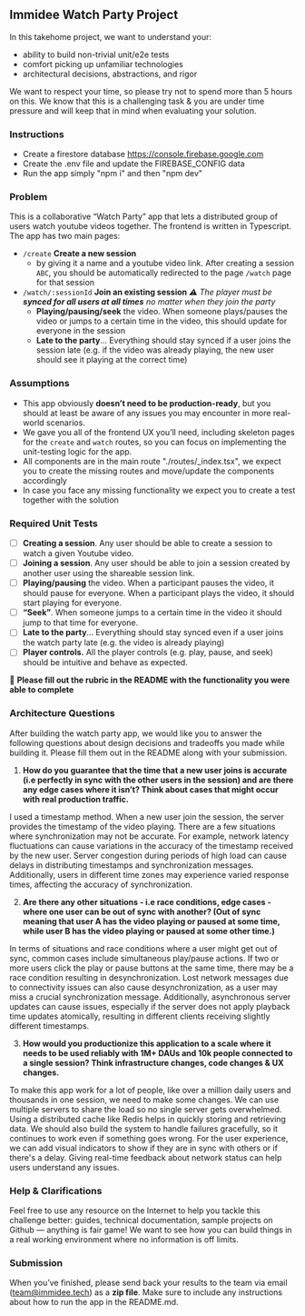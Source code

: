 ## Immidee Watch Party Project

In this takehome project, we want to understand your:

- ability to build non-trivial unit/e2e tests
- comfort picking up unfamiliar technologies
- architectural decisions, abstractions, and rigor

We want to respect your time, so please try not to spend more than 5 hours on this. We know that this is a challenging task & you are under time pressure and will keep that in mind when evaluating your solution.

### Instructions

- Create a firestore database https://console.firebase.google.com
- Create the .env file and update the FIREBASE_CONFIG data
- Run the app simply "npm i" and then "npm dev"

### Problem

This is a collaborative “Watch Party” app that lets a distributed group of users watch youtube videos together. The frontend is written in Typescript. The app has two main pages:

- `/create` **Create a new session**
  - by giving it a name and a youtube video link. After creating a session `ABC`, you should be automatically redirected to the page `/watch` page for that session
- `/watch/:sessionId` **Join an existing session**
  _⚠️ The player must be **synced for all users at all times** no matter when they join the party_
  - **Playing/pausing/seek** the video. When someone plays/pauses the video or jumps to a certain time in the video, this should update for everyone in the session
  - **Late to the party**... Everything should stay synced if a user joins the session late (e.g. if the video was already playing, the new user should see it playing at the correct time)

### Assumptions

- This app obviously **doesn’t need to be production-ready**, but you should at least be aware of any issues you may encounter in more real-world scenarios.
- We gave you all of the frontend UX you’ll need, including skeleton pages for the `create` and `watch` routes, so you can focus on implementing the unit-testing logic for the app.
- All components are in the main route "./routes/\_index.tsx", we expect you to create the missing routes and move/update the components accordingly
- In case you face any missing functionality we expect you to create a test together with the solution

### Required Unit Tests

- [ ] **Creating a session**. Any user should be able to create a session to watch a given Youtube video.
- [ ] **Joining a session**. Any user should be able to join a session created by another user using the shareable session link.
- [ ] **Playing/pausing** the video. When a participant pauses the video, it should pause for everyone. When a participant plays the video, it should start playing for everyone.
- [ ] **“Seek”**. When someone jumps to a certain time in the video it should jump to that time for everyone.
- [ ] **Late to the party**... Everything should stay synced even if a user joins the watch party late (e.g. the video is already playing)
- [ ] **Player controls.** All the player controls (e.g. play, pause, and seek) should be intuitive and behave as expected.

🚨 **Please fill out the rubric in the README with the functionality you were able to complete**

### Architecture Questions

After building the watch party app, we would like you to answer the following questions about design decisions and tradeoffs you made while building it. Please fill them out in the README along with your submission.

1. **How do you guarantee that the time that a new user joins is accurate (i.e perfectly in sync with the other users in the session) and are there any edge cases where it isn’t? Think about cases that might occur with real production traffic.**

I used a timestamp method. When a new user join the session, the server provides the timestamp of the video playing. There are a few situations where synchronization may not be accurate. For example, network latency fluctuations can cause variations in the accuracy of the timestamp received by the new user. Server congestion during periods of high load can cause delays in distributing timestamps and synchronization messages. Additionally, users in different time zones may experience varied response times, affecting the accuracy of synchronization.

2. **Are there any other situations - i.e race conditions, edge cases - where one user can be out of sync with another? (Out of sync meaning that user A has the video playing or paused at some time, while user B has the video playing or paused at some other time.)**

In terms of situations and race conditions where a user might get out of sync, common cases include simultaneous play/pause actions. If two or more users click the play or pause buttons at the same time, there may be a race condition resulting in desynchronization. Lost network messages due to connectivity issues can also cause desynchronization, as a user may miss a crucial synchronization message. Additionally, asynchronous server updates can cause issues, especially if the server does not apply playback time updates atomically, resulting in different clients receiving slightly different timestamps.

3. **How would you productionize this application to a scale where it needs to be used reliably with 1M+ DAUs and 10k people connected to a single session? Think infrastructure changes, code changes & UX changes.**

To make this app work for a lot of people, like over a million daily users and thousands in one session, we need to make some changes. We can use multiple servers to share the load so no single server gets overwhelmed. Using a distributed cache like Redis helps in quickly storing and retrieving data. We should also build the system to handle failures gracefully, so it continues to work even if something goes wrong. For the user experience, we can add visual indicators to show if they are in sync with others or if there's a delay. Giving real-time feedback about network status can help users understand any issues.

### Help & Clarifications

Feel free to use any resource on the Internet to help you tackle this challenge better: guides, technical documentation, sample projects on Github — anything is fair game! We want to see how you can build things in a real working environment where no information is off limits.

### Submission

When you’ve finished, please send back your results to the team via email (team@immidee.tech) as a **zip file**. Make sure to include any instructions about how to run the app in the README.md.
